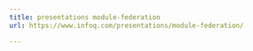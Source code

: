 ```yaml
---
title: presentations module-federation
url: https://www.infoq.com/presentations/module-federation/

---
```


